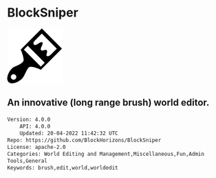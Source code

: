 # BlockSniper
<img src="https://raw.githubusercontent.com/BlockHorizons/BlockSniper/8d523d051868aab962102d496736f5a6b19b3de8/resources/block_sniper_logo.png" width="128" height="128" />

## An innovative (long range brush) world editor.
```properties
Version: 4.0.0
    API: 4.0.0
    Updated: 20-04-2022 11:42:32 UTC
Repo: https://github.com/BlockHorizons/BlockSniper
License: apache-2.0
Categories: World Editing and Management,Miscellaneous,Fun,Admin Tools,General
Keywords: brush,edit,world,worldedit
```